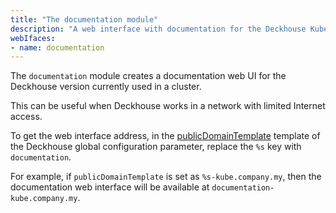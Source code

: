 ```yaml
---
title: "The documentation module"
description: "A web interface with documentation for the Deckhouse Kubernetes Platform."
webIfaces:
- name: documentation
---
```


The `documentation` module creates a documentation web UI for the Deckhouse version currently used in a cluster.

This can be useful when Deckhouse works in a network with limited Internet access.

To get the web interface address, in the [publicDomainTemplate](/products/kubernetes-platform/documentation/v1/reference/api/global.html#parameters-modules-publicdomaintemplate) template of the Deckhouse global configuration parameter, replace the `%s` key with `documentation`.

For example, if `publicDomainTemplate` is set as `%s-kube.company.my`, then the documentation web interface will be available at `documentation-kube.company.my`.
